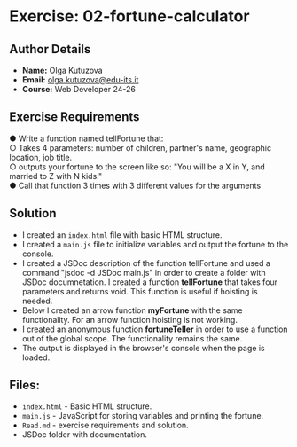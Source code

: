 # Exercise: 02-fortune-calculator

## Author Details
- **Name:** Olga Kutuzova  
- **Email:** olga.kutuzova@edu-its.it  
- **Course:** Web Developer 24-26


## Exercise Requirements
● Write a function named tellFortune that:  
○ Takes 4 parameters: number of children, partner's name, geographic location, job title.  
○ outputs your fortune to the screen like so: "You will be a X in Y, and married to Z with N 
kids."  
● Call that function 3 times with 3 different values for the arguments

## Solution
- I created an `index.html` file with basic HTML structure.
- I created a `main.js` file to initialize variables and output the fortune to the console.
- I created a JSDoc description of the function tellFortune and used a command "jsdoc -d JSDoc main.js" in order to create a folder with JSDoc documnetation. 
I created a function __tellFortune__ that takes four parameters and returns void. This function is useful if hoisting is needed. 
- Below I created an arrow function __myFortune__ with the same functionality. For an arrow function hoisting is not working. 
- I created an anonymous function __fortuneTeller__ in order to use a function out of the global scope. The functionality remains the same. 
- The output is displayed in the browser's console when the page is loaded.

## Files:
- `index.html` - Basic HTML structure.
- `main.js` - JavaScript for storing variables and printing the fortune.
- `Read.md` - exercise requirements and solution. 
- JSDoc folder with documentation.